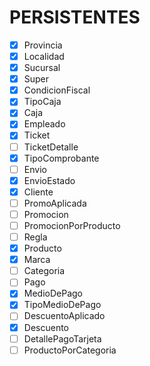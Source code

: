 # PERSISTENTES

- [x] Provincia
- [x] Localidad
- [x] Sucursal
- [x] Super
- [x] CondicionFiscal
- [x] TipoCaja
- [x] Caja
- [x] Empleado
- [x] Ticket
- [ ] TicketDetalle
- [x] TipoComprobante
- [ ] Envio
- [x] EnvioEstado
- [x] Cliente
- [ ] PromoAplicada
- [ ] Promocion
- [ ] PromocionPorProducto
- [ ] Regla
- [x] Producto
- [x] Marca
- [ ] Categoria
- [ ] Pago
- [x] MedioDePago
- [x] TipoMedioDePago
- [ ] DescuentoAplicado
- [x] Descuento
- [ ] DetallePagoTarjeta
- [ ] ProductoPorCategoria 

